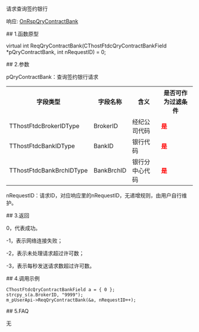 <p>请求查询签约银行</p>
<p>响应: <a href="../../CTHOSTFTDCTRADERAPI/ONRSPQRYCONTRACTBANK/">OnRspQryContractBank</a></p>
<span class="anchor" id="8d859f85-b99a-4f1d-9b54-7fda0970e92b"></span>
## 1.函数原型
<p>virtual int ReqQryContractBank(CThostFtdcQryContractBankField *pQryContractBank, int nRequestID) = 0;</p>
<span class="anchor" id="d257a264-2753-4d87-b8e4-05bffea0a54c"></span>
## 2.参数
<p>pQryContractBank：查询签约银行请求</p>
<table><tr><th style="TEXT-ALIGN: center;">字段类型</th><th style="TEXT-ALIGN: center;">字段名称</th><th style="TEXT-ALIGN: center;">含义</th><th style="TEXT-ALIGN: center;">是否可作为过滤条件</th></tr><tr><td style="TEXT-ALIGN: left;">TThostFtdcBrokerIDType</td>
<td style="TEXT-ALIGN: left;">BrokerID</td>
<td style="TEXT-ALIGN: left;">经纪公司代码</td>
<td style="TEXT-ALIGN: left;"><strong><font color="#FF0000">是</font></strong></td>
</tr>
<tr><td style="TEXT-ALIGN: left;">TThostFtdcBankIDType</td>
<td style="TEXT-ALIGN: left;">BankID</td>
<td style="TEXT-ALIGN: left;">银行代码</td>
<td style="TEXT-ALIGN: left;"><strong><font color="#FF0000">是</font></strong></td>
</tr>
<tr><td style="TEXT-ALIGN: left;">TThostFtdcBankBrchIDType</td>
<td style="TEXT-ALIGN: left;">BankBrchID</td>
<td style="TEXT-ALIGN: left;">银行分中心代码</td>
<td style="TEXT-ALIGN: left;"><strong><font color="#FF0000">是</font></strong></td>
</tr>
</table>
<p>nRequestID：请求ID，对应响应里的nRequestID，无递增规则，由用户自行维护。</p>
<span class="anchor" id="0430ea7e-23ed-48fb-9ed7-9a29045a4002"></span>
## 3.返回
<p>0，代表成功。</p>
<p>-1，表示网络连接失败；</p>
<p>-2，表示未处理请求超过许可数；</p>
<p>-3，表示每秒发送请求数超过许可数。</p>
<span class="anchor" id="43e6abd2-adf8-4872-a167-094a8b9320e0"></span>
## 4.调用示例
<pre><code>CThostFtdcQryContractBankField a = { 0 };
strcpy_s(a.BrokerID, "9999");
m_pUserApi-&gt;ReqQryContractBank(&amp;a, nRequestID++);
</code></pre>
<span class="anchor" id="86c28d89-82e3-414a-9585-dbe543cd2708"></span>
## 5.FAQ
<p>无</p>
